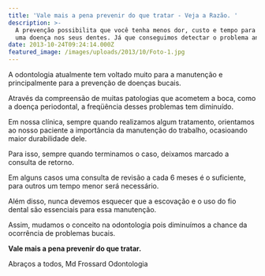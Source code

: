 ```yaml
---
title: 'Vale mais a pena prevenir do que tratar - Veja a Razão. '
description: >-
  A prevenção possibilita que você tenha menos dor, custo e tempo para resolver
  uma doença nos seus dentes. Já que conseguimos detectar o problema antes. 
date: 2013-10-24T09:24:14.000Z
featured_image: /images/uploads/2013/10/Foto-1.jpg
---
```


A odontologia atualmente tem voltado muito para a manutenção e principalmente para a prevenção de doenças bucais. 

Através da compreensão de muitas patologias que acometem a boca, como a doença periodontal, a freqüência desses problemas tem diminuído. 

Em nossa clínica, sempre quando realizamos algum tratamento, orientamos ao nosso paciente a importância da manutenção do trabalho, ocasioando maior durabilidade dele. 

Para isso, sempre quando terminamos o caso, deixamos marcado a consulta de retorno. 

Em alguns casos uma consulta de revisão a cada 6 meses é o suficiente, para outros um tempo menor será necessário. 

Além disso, nunca devemos esquecer que a escovação e o uso do fio dental são essenciais para essa manutenção. 

Assim, mudamos o conceito na odontologia pois diminuímos a chance da ocorrência de problemas bucais. 

**Vale mais a pena prevenir do que tratar.** 

Abraços a todos, Md Frossard Odontologia
